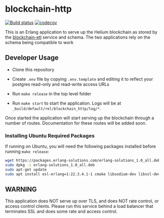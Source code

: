 # blockchain-http

[![Build status](https://badge.buildkite.com/dccd9ab02cd8867a21f53479adcdc692edf426f6bb63732038.svg?branch=master)](https://buildkite.com/helium/blockchain-http)
[![codecov](https://codecov.io/gh/helium/blockchain-http/branch/master/graph/badge.svg)](https://codecov.io/gh/helium/blockchain-http)

This is an Erlang application to serve up the Helium blockchain as
stored by the
[blockchain-etl](https://github.com/helium/blockchain-etl) service and
schema. The two applications rely on the schema being compatible to
work


## Developer Usage

* Clone this repository
* Create `.env` file by copying `.env.template` and editing it to
  reflect your postgres read-only and read-write access URLs

* Run `make release` in the top level folder

* Run `make start` to start the application. Logs will be at
  `_build/default/rel/blockchain_http/log/*`.

Once started the application will start serving up the blockchain
through a number of routes. Documentation for these routes will be
added soon.

### Installing Ubuntu Required Packages

If running on Ubuntu, you will need the following packages installed before
running `make release`:

```bash
wget https://packages.erlang-solutions.com/erlang-solutions_1.0_all.deb
sudo dpkg -i erlang-solutions_1.0_all.deb
sudo apt-get update
sudo apt install esl-erlang=1:22.3.4.1-1 cmake libsodium-dev libssl-dev
```


## WARNING

This application does NOT serve up over TLS, and does NOT rate
control, or access control clients. Please run this service behind a
load balancer that terminates SSL and does some rate and access
control.
